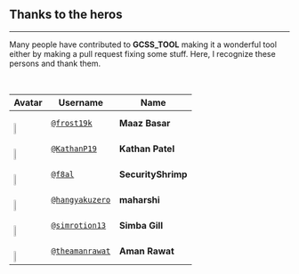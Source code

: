## **Thanks to the heros**

---
Many people have contributed to **GCSS_TOOL** making it a wonderful tool either by making a pull request fixing some stuff. Here, I recognize these persons and thank them.

<br/>

| Avatar | Username | Name|
|------|------|-----|
|<br/><a href="https://github.com/frost19k"><img src="https://avatars.githubusercontent.com/u/49780407?v=4" width=20%></a> | [`@frost19k`](https://github.com/frost19k) | **Maaz Basar** |
|<br/><a href="https://github.com/KathanP19"><img src="https://avatars.githubusercontent.com/u/33719912?v=4" width=20%></a> | [`@KathanP19`](https://github.com/KathanP19) | **Kathan Patel** |
|<br/><a href="https://github.com/f8al"><img src="https://avatars.githubusercontent.com/u/7221183?v=4" width=20%></a> | [`@f8al`](https://github.com/f8al) | **SecurityShrimp** |
|<br/><a href="https://github.com/hangyakuzero"><img src="https://avatars.githubusercontent.com/u/46108879?v=4" width=20%></a> | [`@hangyakuzero`](https://github.com/hangyakuzero) | **maharshi** |
|<br/><a href="https://github.com/simrotion13"><img src="https://avatars.githubusercontent.com/u/29673625?v=4" width=20%></a> | [`@simrotion13`](https://github.com/simrotion13) | **Simba Gill** |
|<br/><a href="https://github.com/theamanrawat"><img src="https://avatars.githubusercontent.com/u/35992750?v=4" width=20%></a> | [`@theamanrawat`](https://github.com/theamanrawat) | **Aman Rawat** |